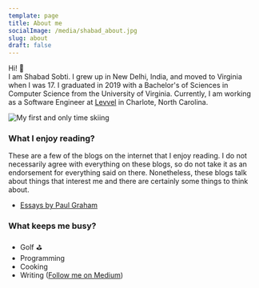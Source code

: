 ```yaml
---
template: page
title: About me
socialImage: /media/shabad_about.jpg
slug: about
draft: false
---
```


Hi! :rocket: <br>
I am Shabad Sobti. I grew up in New Delhi, India, and moved to Virginia when I was 17. I graduated in 2019 with a Bachelor's of Sciences in Computer Science from the University of Virginia. Currently, I am working as a Software Engineer at [Levvel](https://www.levvel.io/) in Charlote, North Carolina.

![My first and only time skiing](/media/shabad_about.jpg)

### What I enjoy reading?

These are a few of the blogs on the internet that I enjoy reading. I do not necessarily agree with everything on these blogs, so do not take it as an endorsement for everything said on there. Nonetheless, these blogs talk about things that interest me and there are certainly some things to think about.

- [Essays by Paul Graham](http://www.paulgraham.com/articles.html)

### What keeps me busy?

- Golf :golf:
- Programming
- Cooking
- Writing ([Follow me on Medium](https://medium.com/@shabad.sobti))
